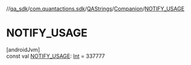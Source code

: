 //[qa_sdk](../../../../index.md)/[com.quantactions.sdk](../../index.md)/[QAStrings](../index.md)/[Companion](index.md)/[NOTIFY_USAGE](-n-o-t-i-f-y_-u-s-a-g-e.md)

# NOTIFY_USAGE

[androidJvm]\
const val [NOTIFY_USAGE](-n-o-t-i-f-y_-u-s-a-g-e.md): [Int](https://kotlinlang.org/api/latest/jvm/stdlib/kotlin/-int/index.html) = 337777
